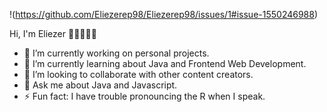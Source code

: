 !(https://github.com/Eliezerep98/Eliezerep98/issues/1#issue-1550246988)

Hi, I'm Eliezer 👋🏽👨🏽‍💻

- 🔭 I’m currently working on personal projects.
- 🌱 I’m currently learning about Java and Frontend Web Development.
- 👯 I’m looking to collaborate with other content creators.
- 💬 Ask me about Java and Javascript.
- ⚡ Fun fact: I have trouble pronouncing the R when I speak.

